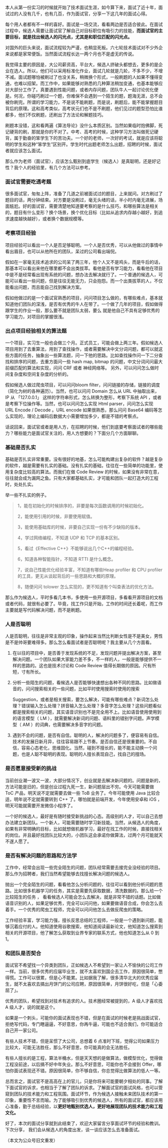 本人从第一份实习的时候就开始了技术面试生涯，如今算下来，面试了近十年，面试过的人没有几千，也有几百，作为面试官，分享一下这几年的面试心得。  

每个用人者都有不一样的喜好。面试是一场交流，看看两边是否适合彼此。在面试过程中，候选人需要让面试官了解自己对目标职位有吸引力的技能，**而面试官的主要目标，就是找出候选人的闪光点，尤其是和职位匹配的闪光点。**  

对国外的巨头来说，面试流程较为严谨，也稍显死板。六七轮技术面试对不少外企来说都是家常便饭。当然面试流程长达一两个月也不是虚无的传说。

我觉得主要的原因是，大公司薪资高，平台大，候选人挤破头都想去，更多的是企业在选人。所以，他们可以采用标准化作业，面试几轮就是几轮，不多不少，不增不减。面试题哪怕被刷过了也没关系，稍微换个形式，一般刷题的人如果不懂得变通，也难以招架。而工作中，如果能够对熟悉的几种算法稍加变通，也基本能够应对大部分工作了。真要遇到性能问题，或者内存问题，团队牛人一起讨论优化便是。何况，你碰巧刷过一个题，你难保不会遇到一个陌生的题，题海无涯，总不会被你刷完。所谓的学习能力，不是说不能刷题，而是说，刷题后，能不能掌握题目背后的原理。这和高考类似，高考状元们也不是不刷题，他们见过的题型恐怕比谁都多，他们不仅刷题，还刷出了方法论和解题技巧。

刷题本没错，这和看两遍《算法导论》没什么本质区别。当然如果临时抱佛脚，死记硬背的刷，那就是你的不对了。中考、高考的时候，这种学习方法叫做死记硬背，属于勤奋的笨学生下的苦功夫。一个好的老师，一次好的考试，就是应该将聪明的学生和这种“笨学生”区别开。学生时代出题老师怎么出题，招聘的时候，面试者就应该怎么面试。

那么作为老师（面试官），应该怎么甄别到底学生（候选人）是真聪明，还是好记性？我个人的经验里，有几个方法可以参考。

### 面试官需要吃透考题

很多面试官，匆匆上阵，准备了几道之前被面试过的题目，上来就问。对方刷过了题目的话，两分钟结束。对方要是没刷过，毫无头绪的话，半小时内毫无进展，场面尴尬。好的面试官，需要清楚地知道要考察的是什么技巧，和哪些算法是相关的，题目有什么变形？换个场景，换个优化目标（比如从追求内存越小越好，到追求速度越快越好），或者换个数据规模等。

### 考察项目经验
 
项目经验可以看出一个人是否足够聪明。一个人是否优秀，可以从他做过的事情中看出眉目，也可以从他所在的团队，呆过的公司看出端倪。

假如在一家毫无技术追求的公司呆了两三年，他个人又不是鸡头，而是牛后的话，那基本可以看出来他在哪里都不会出类拔萃。看他是否有学习能力，看看他在项目中是不是经常看出现有系统的问题，想办法去解决就行了。一个普通的候选人，可能可以看出一些问题，但是往往无能无力，只会抱怨。而一个出类拔萃的人，不仅能看出问题，而且能自己找到解决方案。

假如他做过的是一个面试官熟悉的项目，问问项目怎么做的，有哪些难点，基本就知道他们团队的深浅，是否有优秀的牛人在带了。一个做了几年的项目，假如做得跟学生的作业一般，那么要不就是团队太弱，要么 就是他自己不具有足够优秀的学习能力，对项目的掌握很浅。

### 出点项目经验相关的算法题

一个项目，实习生一般也会做三个月。正式员工，可能会做上两三年。假如候选人项目用到了去重算法，用到了查找操作，或者需要解决中文分词问题，都可以就这些方面的任务，抽象出一些算法题，问一下他的思路。比如查找操作问一下二分查找和排序的问题，去重方面问一些 hash map, bitmap 的问题，中文分词问问最大前缀匹配的算法和实现，问问 CRF 或者 神经网络等。 另外，可以问问怎么做时间复杂度和空间复杂度的分析的。

假如候选人做过爬虫项目，可以问问bloom filter，问问链接的存储，链接的调度（简化为树的各种遍历）。当然，也可以问问 Domain 怎么从 URL 中抽取出来，IP 从 「127.0.0.1」 这样的字符串形式，怎么转换为整形，考察下系统 API ，或者是考察下位操作等。当然，也可以问问怎么实现 Html parser，问问怎么实现 URL Encode / Decode 。URL encode 如果很熟悉，那么问问 Base64 编码等怎么实现的，理论上编码后数据大小需要增加多少，都是不错的考察点。

话说回来，面试官或者是用人方，在招聘的时候，他们到底要考察面试者的哪些能力？哪些能力是面试官关注的，用人方想要的？下面分几个方面聊聊。

### 基础是否扎实

基础是否扎实非常重要。没有很好的地基，怎么可能构建出复杂的软件？越是复杂的软件，越是需要有扎实的基础。没有扎实的基础，往往在一些简单的功能里，使用复杂度比较高的算法。而我们在做 Code Review 的时候，如果没有非常在意，往往就会成为漏网之鱼。只有大家都基础扎实，才可能和团队一起打造大的工程时，处处扎实。  

举一些不扎实的例子。

> 1，能在初始化的时候排序的，非要是每次函数调用的时候初始化。
> 
> 2，能使用引用的时候，非要使用赋值。
> 
> 3，能使用基础库的时候，非要自己实现一份有不少缺陷的版本。
> 
> 4，学过网络编程，不知道 UDP 和 TCP 的基本区别。
> 
> 5，看过《Effective C++》不能够说出几个C++的编程经验。
> 
> 6，知道各种智能指针，不知道 RTTI 是什么概念。
> 
> 7，说自己性能优化经验丰富，不知道有哪些Heap profiler 和 CPU profiler 的工具，更无从谈起背后的一些思路和大概的原理。
> 
> 8，随便问问 tolower 怎么实现的，更不知道有个叫查表法的优化方法。

那么作为候选人，平时多看几本书，多使用一些开源项目，多看看开源项目的文档或者代码，就很有必要了。毕竟，找工作只是开始，工作的时间还长着呢，而工作主要就是写代码解决问题，而不是刷题。

### 人是否聪明
  
人是否聪明，往往是非常主观的印象，操作起来当然比判断女性是不是美女，男性是不是帅哥要难得多。那么怎么看面试者是否聪明呢？我主要从几个方面看。

1.  在以往的项目中，是否善于发现系统的不足，发现问题并提出解决方案，甚至解决问题。一个团队如果大家能力差不多，不一样的人，一般是能够提供不一样的思路的。这也是技术讨论和 Code Review 值得长期做的原因。尺有所短，寸有所长。
    
      
    
2.  分析一些陌生的问题，看候选人是否能够快速想出各种不同的思路。比如做语音的，问问搜索相关的一些问题，比如平时使用搜索时使用的搜索
    
    Suggestion，或者是相关搜索，要怎么解决，可能有哪些难点？新词怎么处理？错误输入怎么处理？拼音输入怎么处理？多音字怎么处理？这些问题看似都是搜索相关的问题，其实语音识别也不是完全用不上。比如语音使用使用到的语言模型（ LM ），就需要解决新词的问题、语料里的错别字问题。声学模型（ AM ）的词典，也需要解决多音字的问题。
    
      
    
3.  遇到不会的问题，是否有自信。聪明的人，解决的问题多了，便容易有自信。技术的发展日新月异，往往容易跟不上节奏。是否自信还是很重要的。不自信，容易心态老化，思维固化。当然，碰到不擅长的，能不能主动换一个问题，也是人聪不聪明的表现。聪明的人擅长表现自己，找自己的擅场。
    

  

### 是否愿意接受新的挑战
    

  

当前创业潮一波又一波，大部分情况下，创业就是去解决新问题的。问题是新的，方法可能是旧的，但是创业过程九死一生，新问题层出不穷。今天可能需要做 ToC 产品，明天说不定就需要去做一些 ToB 业务了。今年可能使用 Java 比较合适，明年说不定就需要转到 C++ 了。哪怕就是前端开发，今年使用安卓和 iOS ，明天可能就需要开发微信小程序了。

  

一个好的候选人，最好是有随时接受新挑战的心态。高级别的人才，可以自己去想办法建立新团队。一个新人，可能需要随时学习新技能。当然，从候选人的角度，如果有非常明确的目标，比如就想做机器学习，最好在找工作的时候，直接找相关的岗位。并且最好找团队比较大的，小团队这会承诺你做算法，过两个月可能就天不遂人愿了。

  

### 是否有解决问题的思路和方法学
    

  

工作中，经常会出现一些完全陌生的问题，团队经常需要去接完全没经验的项目。那么作为招聘者，我们当然希望能够去找擅长解决问题的候选人。

  

抛出一个完全陌生的问题，看看他怎么分析问题的，往往可以看到他分析问题的思路。比如很多机器学习的任务，其实是需要先获取数据，清洗数据的。那么给一个比较陌生的任务 ， 看看候选人可能会怎么去解决，就是非常不错的话题。比如做语音识别的人，如果足够优秀，完全可以问问他，如果要做语音合成，你会怎么去着手。一个优秀的爬虫工程师，完全可以问问他怎么去做反爬虫的策略。

  

工作经验丰富，学习能力强，擅长反思总结的工程师，一般是一个遇到新问题，能够沉着应付的人。他知道使用谷歌搜索，他知道阅读最新论文，他知道怎么搜索到相关的开源项目，他了解怎么获取到业界专家的联系方式，他也知道怎么从 0 到 1。

  

### 和团队是否契合
    

  

面试官不希望找一个异类到团队，正如候选人不希望到一家让人不愉快的公司工作一样。当前，很多优秀的应届毕业生，就不太喜欢到国企去工作，原因很简单，憋得慌。工作可以很累，但是心不能累。比如据我了解，很多清华北大的优秀应届生，就不太喜欢去搞出月饼门的公司应聘，原因很简单，月饼很好吃，但是「心委屈了」。

  

优秀的团队，希望找到对技术有追求的人。技术圈经常被提到的，A 级人才喜欢找 A 级人才，说的就是这个。

  

如果是一个刺头，可能你的面试表现也不错，但是在面试的时候老是挑战面试官，拒绝写代码，专门瞎逼逼，不好意思，你再牛逼，可能也不适合我们，你可能适合自己开一家公司。

  

有些人技术不错，但是呆惯了大公司，总想着 6 点准时下班，觉得公司如果压力比较大，可能无法胜任，那么不好意思，你可能真的会无法胜任。

  

有些人擅长的是工程，算法半桶水，但是天天想的是做算法，做模型优化，觉得做工程没前途，以后搞不好中年失业。那么不好意思，可能你也不会接到 Offer，哪怕你面试表现还不错。原因很简单，你不够自信，你总觉得比做算法的低人一等。

  

总而言之，面试官不是高高在上的官儿，只是你将来可能要朝夕相处的同事。了解下面试官的诉求，也相当于了解了团队的诉求。了解面试官的面试风格，也可以管窥到团队的技术能力和工程氛围。面试环节，作为候选人接触未来团队技术的第一印象，重要性不言而喻。为了能够吸引到优秀的候选人，所有的面试官，都应该用心准备，勤于总结经验，以**更好地甄别优选人，更好地展现团队的技术能力和工程文化。**

  

好了，本次的面试分享就到此结束了，欢迎大家留言分享面试环节的经验和教训。下次分享， 我们会从候选人的角度出发，谈一谈应该怎么去准备面试。

（本文为公众号旧文重发）
<!--stackedit_data:
eyJoaXN0b3J5IjpbMTQ5NjQ0MzQ3NF19
-->